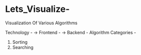 # Lets_Visualize-
Visualization Of Various Algorithms

Technology -
 -> Frontend -
 -> Backend -
Algorithm Categories -
1. Sorting
2. Searching
